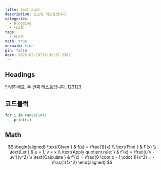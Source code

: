 ```yaml
---
title: test post
description: 포스팅 테스트입니다.
categories:
  - Blogging
  - 테스트
tags:
  - 테스트
math: true
mermaid: true
pin: false
date: 2025-03-19T16:32:37.230Z
---
```


## Headings
안녕하세요.
두 번째 테스트입니다.
123123

## 코드블럭


```python
for i in range(10):
    print(i)
```

## Math
$$
\begin{aligned}
\text{Given } & f(x) = \frac{1}{x} \\
\text{Find } & f'(x) \\
\text{Let } & u = 1, v = x \\
\text{Apply quotient rule: } & f'(x) = \frac{u'v - uv'}{v^2} \\
\text{Calculate } & f'(x) = \frac{0 \cdot x - 1 \cdot 1}{x^2} = -\frac{1}{x^2}
\end{aligned}
$$
